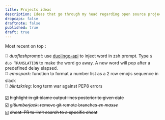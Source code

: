```yaml
---
title: Projects ideas
description: Ideas that go through my head regarding open source projects I can start or contribute to
dropcaps: false
draftnote: false
published: true
draft: true
---
```


Most recent on top :

:white_medium_square: *duoflashprompt*: use [duolingo-api](https://github.com/KartikTalwar/Duolingo) 
to inject word in zsh prompt. Type `$ duo TRANSLATION` to make the word go away. A new word will pop 
after a predefined delay elapsed.  
:white_medium_square: *emospark*: function to format a number list as a 2 row emojis sequence in slack  
:white_medium_square: *blintzkrieg*: long term war against PEP8 errors  

<a class="no-underline" title="Highlighting lines in git blame output based on dates" href="http://kray.me/2018/02/git-blame-highlight-lines-date/">:ballot_box_with_check:</a>
 ~~highlight in git blame output lines posterior to given date~~  
<a class="no-underline" title="ezlumberjack deletes git remote branches en masse"  href="https://github.com/Kraymer/ezlumberjack">:ballot_box_with_check:</a>
 ~~*gitlumberjack*: remove git remote branches *en masse*~~  
<a class="no-underline" title="cheat pull request" href="https://github.com/chrisallenlane/cheat/pull/371">:ballot_box_with_check:</a>
 ~~cheat: PR to limit search to a specific cheat~~
